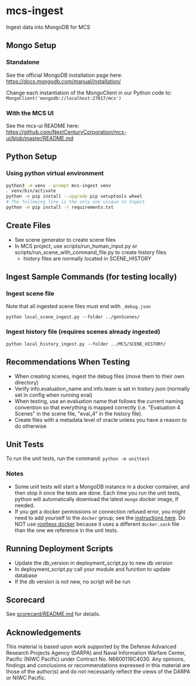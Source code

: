 # mcs-ingest

Ingest data into MongoDB for MCS

## Mongo Setup

### Standalone

See the official MongoDB installation page here: https://docs.mongodb.com/manual/installation/

Change each instantiation of the MongoClient in our Python code to: `MongoClient('mongodb://localhost:27017/mcs')`

### With the MCS UI

See the mcs-ui README here: https://github.com/NextCenturyCorporation/mcs-ui/blob/master/README.md

## Python Setup

### Using python virtual environment

```bash
python3 -m venv --prompt mcs-ingest venv
. venv/bin/activate
python -m pip install --upgrade pip setuptools wheel
# The following line is the only one unique to Ingest
python -m pip install -r requirements.txt
```

## Create Files

* See scene generator to create scene files
* In MCS project, use scripts/run_human_input.py or scripts/run_scene_with_command_file.py to create history files
  * history files are normally located in SCENE_HISTORY

## Ingest Sample Commands (for testing locally)

### Ingest scene file

Note that all ingested scene files must end with `_debug.json`
```
python local_scene_ingest.py --folder ../genScenes/
```

### Ingest history file (requires scenes already ingested)

```
python local_history_ingest.py --folder ../MCS/SCENE_HISTORY/
```

## Recommendations When Testing

* When creating scenes, ingest the debug files (move them to their own directory)
* Verify info.evaluation_name and info.team is set in history json (normally set in config when running eval)
* When testing, use an evaluation name that follows the current naming convention so that everything is mapped correctly (i.e. "Evaluation 4 Scenes" in the scene file, "eval_4" in the history file).
* Create files with a metadata level of oracle unless you have a reason to do otherwise

## Unit Tests

To run the unit tests, run the command: `python -m unittest`

### Notes

- Some unit tests will start a MongoDB instance in a docker container, and then stop it once the tests are done. Each time you run the unit tests, python will automatically download the latest `mongo` docker image, if needed.
- If you get a docker permissions or connection refused error, you might need to add yourself to the `docker` group; see the [instructions here](https://docs.docker.com/engine/install/linux-postinstall/#manage-docker-as-a-non-root-user). Do NOT use [rootless docker](https://docs.docker.com/engine/security/rootless/) because it uses a different `docker.sock` file than the one we reference in the unit tests.

## Running Deployment Scripts

* Update the db_version in deployment_script.py to new db version
* In deployment_script.py call your module and function to update database
* If the db version is not new, no script will be run

## Scorecard

See [scorecard/README.md](./scorecard/README.md) for details.

## Acknowledgements

This material is based upon work supported by the Defense Advanced Research Projects Agency (DARPA) and Naval Information Warfare Center, Pacific (NIWC Pacific) under Contract No. N6600119C4030. Any opinions, findings and conclusions or recommendations expressed in this material are those of the author(s) and do not necessarily reflect the views of the DARPA or NIWC Pacific.

